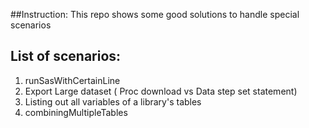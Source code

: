 ##Instruction:
 This repo shows some good solutions to handle special scenarios

## List of scenarios:
  1. runSasWithCertainLine
  2. Export Large dataset ( Proc download vs Data step set statement)
  3. Listing out all variables of a library's tables
  4. combiningMultipleTables
